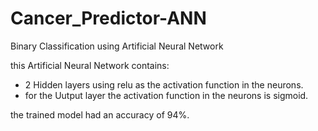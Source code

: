 # Cancer_Predictor-ANN

Binary Classification using Artificial Neural Network

this Artificial Neural Network contains:
- 2 Hidden layers using relu as the activation function in the neurons.
- for the Uutput layer the activation function in the neurons is sigmoid.

the trained model had an accuracy of 94%.
